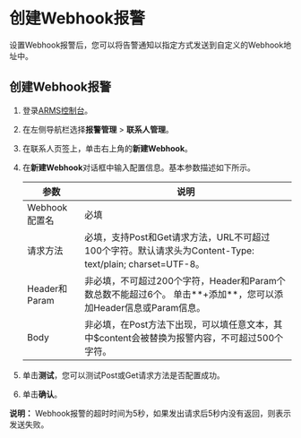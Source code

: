 # 创建Webhook报警

设置Webhook报警后，您可以将告警通知以指定方式发送到自定义的Webhook地址中。

## 创建Webhook报警

1.  登录[ARMS控制台](https://arms-intl.console.aliyun.com/)。

2.  在左侧导航栏选择**报警管理** \> **联系人管理**。

3.  在联系人页签上，单击右上角的**新建Webhook**。

4.  在**新建Webhook**对话框中输入配置信息。基本参数描述如下所示。

    |参数|说明|
    |--|--|
    |Webhook配置名|必填|
    |请求方法|必填，支持Post和Get请求方法，URL不可超过100个字符。默认请求头为Content-Type: text/plain; charset=UTF-8。|
    |Header和Param|非必填，不可超过200个字符，Header和Param个数总数不能超过6个。 单击**+添加**，您可以添加Header信息或Param信息。|
    |Body|非必填，在Post方法下出现，可以填任意文本，其中$content会被替换为报警内容，不可超过500个字符。|

5.  单击**测试**，您可以测试Post或Get请求方法是否配置成功。

6.  单击**确认**。


**说明：** Webhook报警的超时时间为5秒，如果发出请求后5秒内没有返回，则表示发送失败。

